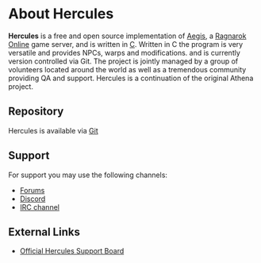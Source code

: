 # About Hercules

**Hercules** is a free and open source implementation of [Aegis](https://en.wikipedia.org/wiki/AEGIS_(Ragnarok_Online)), a
[Ragnarok Online](https://en.wikipedia.org/wiki/Ragnarok_Online) game server, and is written in
[C](https://en.wikipedia.org/wiki/C_(programming_language)). Written in C the program is very versatile and provides NPCs, warps
and modifications. and is currently version controlled via Git. The project is jointly managed by a group of volunteers
located around the world as well as a tremendous community providing QA and support. Hercules is a continuation of the
original Athena project.

## Repository

Hercules is available via [Git](https://herc.ws/board/topic/152-obtaining-hercules/)

## Support

For support you may use the following channels:

- [Forums](https://herc.ws/board/)
- [Discord](https://board.herc.ws/discord/invite/general/)
- [IRC channel](irc)

## External Links

- [Official Hercules Support Board](https://herc.ws/board/)
